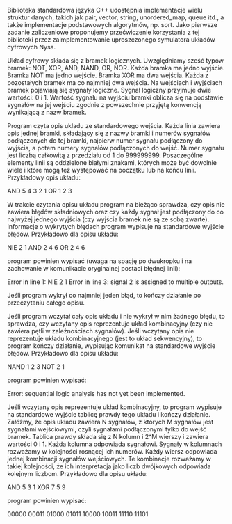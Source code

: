 Biblioteka standardowa języka C++ udostępnia implementacje wielu struktur
danych, takich jak pair, vector, string, unordered_map, queue itd., a także
implementacje podstawowych algorytmów, np. sort. Jako pierwsze zadanie
zaliczeniowe proponujemy przećwiczenie korzystania z tej biblioteki przez
zaimplementowanie uproszczonego symulatora układów cyfrowych Nysa.

Układ cyfrowy składa się z bramek logicznych. Uwzględniamy sześć typów bramek:
NOT, XOR, AND, NAND, OR, NOR. Każda bramka ma jedno wyjście. Bramka NOT ma
jedno wejście. Bramka XOR ma dwa wejścia. Każda z pozostałych bramek ma co
najmniej dwa wejścia. Na wejściach i wyjściach bramek pojawiają się sygnały
logiczne. Sygnał logiczny przyjmuje dwie wartości: 0 i 1. Wartość sygnału na
wyjściu bramki oblicza się na podstawie sygnałów na jej wejściu zgodnie
z powszechnie przyjętą konwencją wynikającą z nazw bramek.

Program czyta opis układu ze standardowego wejścia. Każda linia zawiera opis
jednej bramki, składający się z nazwy bramki i numerów sygnałów podłączonych do
tej bramki, najpierw numer sygnału podłączony do wyjścia, a potem numery
sygnałów podłączonych do wejść. Numer sygnału jest liczbą całkowitą z przedziału
od 1 do 999999999. Poszczególne elementy linii są oddzielone białymi znakami,
których może być dowolnie wiele i które mogą też występować na początku lub na
końcu linii. Przykładowy opis układu:

AND 5 4 3 2 1
OR 1 2 3

W trakcie czytania opisu układu program na bieżąco sprawdza, czy opis nie
zawiera błędów składniowych oraz czy każdy sygnał jest podłączony do co najwyżej
jednego wyjścia (czy wyjścia bramek nie są ze sobą zwarte). Informacje
o wykrytych błędach program wypisuje na standardowe wyjście błędów. Przykładowo
dla opisu układu:

NIE 2 1
AND 2 4 6
OR  2 4 6

program powinien wypisać (uwaga na spację po dwukropku i na zachowanie
w komunikacie oryginalnej postaci błędnej linii):

Error in line 1: NIE 2 1
Error in line 3: signal 2 is assigned to multiple outputs.

Jeśli program wykrył co najmniej jeden błąd, to kończy działanie po przeczytaniu
całego opisu.

Jeśli program wczytał cały opis układu i nie wykrył w nim żadnego błędu, to
sprawdza, czy wczytany opis reprezentuje układ kombinacyjny (czy nie zawiera
pętli w zależnościach sygnałów). Jeśli wczytany opis nie reprezentuje układu
kombinacyjnego (jest to układ sekwencyjny), to program kończy działanie,
wypisując komunikat na standardowe wyjście błędów. Przykładowo dla opisu układu:

NAND 1 2 3
NOT 2 1

program powinien wypisać:

Error: sequential logic analysis has not yet been implemented.

Jeśli wczytany opis reprezentuje układ kombinacyjny, to program wypisuje na
standardowe wyjście tablicę prawdy tego układu i kończy działanie. Załóżmy, że
opis układu zawiera N sygnałów, z których M sygnałów jest sygnałami wejściowymi,
czyli sygnałami podłączonymi tylko do wejść bramek. Tablica prawdy składa się
z N kolumn i 2^M wierszy i zawiera wartości 0 i 1. Każda kolumna odpowiada
sygnałowi. Sygnały w kolumnach rozważamy w kolejności rosnącej ich numerów.
Każdy wiersz odpowiada jednej kombinacji sygnałów wejściowych. Te kombinacje
rozważamy w takiej kolejności, że ich interpretacja jako liczb dwójkowych
odpowiada kolejnym liczbom. Przykładowo dla opisu układu:

AND 5 3 1
XOR 7 5 9

program powinien wypisać:

00000
00011
01000
01011
10000
10011
11110
11101

